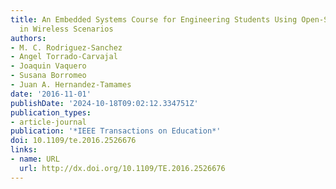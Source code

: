 ```yaml
---
title: An Embedded Systems Course for Engineering Students Using Open-Source Platforms
  in Wireless Scenarios
authors:
- M. C. Rodriguez-Sanchez
- Angel Torrado-Carvajal
- Joaquin Vaquero
- Susana Borromeo
- Juan A. Hernandez-Tamames
date: '2016-11-01'
publishDate: '2024-10-18T09:02:12.334751Z'
publication_types:
- article-journal
publication: '*IEEE Transactions on Education*'
doi: 10.1109/te.2016.2526676
links:
- name: URL
  url: http://dx.doi.org/10.1109/TE.2016.2526676
---
```

